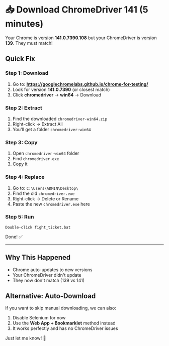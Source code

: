 # 📥 Download ChromeDriver 141 (5 minutes)

Your Chrome is version **141.0.7390.108** but your ChromeDriver is version **139**.
They must match!

## Quick Fix

### Step 1: Download
1. Go to: **https://googlechromelabs.github.io/chrome-for-testing/**
2. Look for version **141.0.7390** (or closest match)
3. Click **chromedriver** → **win64** → Download

### Step 2: Extract
1. Find the downloaded `chromedriver-win64.zip`
2. Right-click → Extract All
3. You'll get a folder `chromedriver-win64`

### Step 3: Copy
1. Open `chromedriver-win64` folder
2. Find `chromedriver.exe`
3. Copy it

### Step 4: Replace
1. Go to: `C:\Users\ADMIN\Desktop\`
2. Find the old `chromedriver.exe`
3. Right-click → Delete or Rename
4. Paste the new `chromedriver.exe` here

### Step 5: Run
```
Double-click fight_ticket.bat
```

Done! ✅

---

## Why This Happened
- Chrome auto-updates to new versions
- Your ChromeDriver didn't update
- They now don't match (139 vs 141)

## Alternative: Auto-Download
If you want to skip manual downloading, we can also:
1. Disable Selenium for now
2. Use the **Web App + Bookmarklet** method instead
3. It works perfectly and has no ChromeDriver issues

Just let me know! 🚀